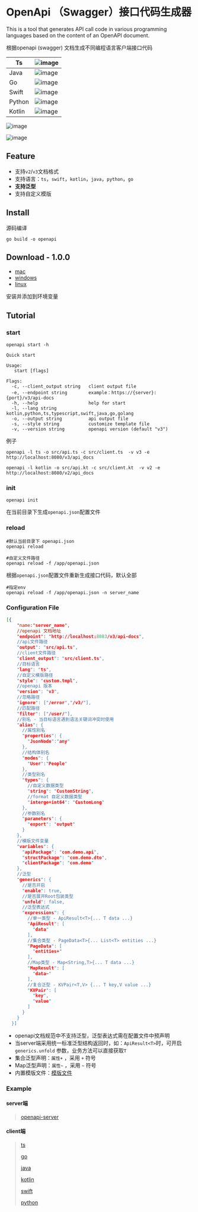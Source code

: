 # OpenApi （Swagger）接口代码生成器 

This is a tool that generates API call code in various programming languages based on the content of an OpenAPI document.

根据openapi (swagger) 文档生成不同编程语言客户端接口代码

| Ts     | ![image](https://github.com/otk-final/openapi-codegen/blob/master/images/api_ts.jpg) |
| ------ | ------------------------------------------------------------ |
| Java   | ![image](https://github.com/otk-final/openapi-codegen/blob/master/images/api_java.jpg) |
| Go     | ![image](https://github.com/otk-final/openapi-codegen/blob/master/images/api_go.jpg) |
| Swift  | ![image](https://github.com/otk-final/openapi-codegen/blob/master/images/api_swift.jpg) |
| Python | ![image](https://github.com/otk-final/openapi-codegen/blob/master/images/api_python.jpg) |
| Kotlin | ![image](https://github.com/otk-final/openapi-codegen/blob/master/images/api_kotlin.jpg) |

![image](https://github.com/otk-final/openapi-codegen/blob/master/images/home_api.png)

![image](https://github.com/otk-final/openapi-codegen/blob/master/images/home_struct.png)

## Feature

- 支持`v2`/`v3`文档格式
- 支持语言：`ts`，`swift`，`kotlin`，`java`，`python`，`go`
- **支持泛型**
- 支持自定义模版

## Install 

源码编译

```
go build -o openapi
```

## Download - 1.0.0

- [mac](https://github.com/otk-final/openapi-codegen/releases/download/v1.0.0/openapi_darwin.zip)
- [windows](https://github.com/otk-final/openapi-codegen/releases/download/v1.0.0/openapi_windows.zip)
- [linux](https://github.com/otk-final/openapi-codegen/releases/download/v1.0.0/openapi_linux.zip)

安装并添加到环境变量

## Tutorial

### start

```shell
openapi start -h

Quick start

Usage:
   start [flags]

Flags:
  -c, --client_output string   client output file
  -e, --endpoint string        example：https://{server}:{port}/v3/api-docs
  -h, --help                   help for start
  -l, --lang string            kotlin,python,ts,typescript,swift,java,go,golang
  -o, --output string          api output file
  -s, --style string           customize template file
  -v, --version string         openapi version (default "v3")

```

例子

```shell
openapi -l ts -o src/api.ts -c src/client.ts  -v v3 -e http://localhost:8080/v3/api_docs
```

```
openapi -l kotlin -o src/api.kt -c src/client.kt  -v v2 -e http://localhost:8080/v2/api_docs
```



### init

```shell
openapi init
```

在当前目录下生成`openapi.json`配置文件

### reload

```shell
#默认当前目录下 openapi.json
openapi reload

#自定义文件路径
openapi reload -f /app/openapi.json
```

根据`openapi.json`配置文件重新生成接口代码，默认全部

```shell
#指定env
openapi reload -f /app/openapi.json -n server_name
```



### Configuration File

```json
[{
    "name:"server_name",
    //openapi 文档地址
    "endpoint": "http://localhost:8083/v3/api-docs",
    //api文件路径
    "output": "src/api.ts",
    //client文件路径
    "client_output": "src/client.ts",
    //目标语言
    "lang": "ts",
    //自定义模版路径
    "style": "custom.tmpl",
    //openapi 版本
    "version": "v3",
    //忽略路径
    "ignore": ["/error","/v3/"],
    //匹配路径
    "filter": ["/user/"],
    //别名 - 当目标语言遇到语法关键词冲突时使用
    "alias": {
      //属性别名
      "properties": {
        "JsonNode":"any"
      },
      //结构体别名
      "modes": {
        "User":"People"
      },
      //类型别名
      "types": {
        //自定义数据类型
        "string": "CustomString",
        //format 自定义数据类型
       	"interge+int64": "CustomLong" 
      },
      //参数别名
      "parameters": {
        "export": "output"
      }
    },
    //模版文件变量
    "variables": {
      "apiPackage": "com.demo.api",
      "structPackage": "com.demo.dto",
      "clientPackage": "com.demo"
    },
    //泛型
    "generics": {
      //是否开启
      "enable": true,
      //是否展开Root包装类型
      "unfold": false,
      //泛型表达式
      "expressions": {
        //单一类型 - ApiResult<T>{... T data ...}
        "ApiResult": [
          "data"
        ],
        //集合类型 - PageData<T>{... List<T> entities ...}
        "PageData": [
          "entities+"
        ],
        //Map类型 - Map<String,T>{... T data ...}
        "MapResult": [
          "data~"
        ],
        //复合泛型 - KVPair<T,V> {... T key,V value ...}
        "KVPair": [
          "key",
          "value"
        ]
      }
    }
  }]
```

- openapi文档规范中不支持泛型，泛型表达式需在配置文件中预声明
- 当server端采用统一标准泛型结构返回时，如：`ApiResult<T>`时，可开启`generics.unfold`  参数，业务方法可以直接获取`T`
- 集合泛型声明：`属性+` ，采用 `+` 符号
- Map泛型声明：`属性~` ，采用 `~`  符号
- 内置模版文件：[模版文件](https://github.com/otk-final/openapi-codegen/tree/master/tmpl)

### Example

#### server端

> [openapi-server](https://github.com/otk-final/openapi-server)

#### client端

> [ts](https://github.com/otk-final/openapi-codegen/tree/master/example/ts)
>
> [go](https://github.com/otk-final/openapi-codegen/tree/master/example/golang)
>
> [java](https://github.com/otk-final/openapi-codegen/tree/master/example/java)
>
> [kotlin](https://github.com/otk-final/openapi-codegen/tree/master/example/kotlin)
>
> [swift](https://github.com/otk-final/openapi-codegen/tree/master/example/swift)
>
> [python](https://github.com/otk-final/openapi-codegen/tree/master/example/python)